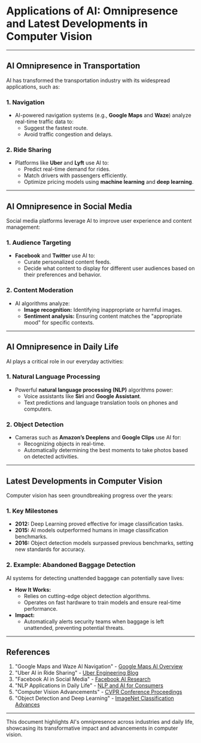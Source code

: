 # Applications of AI: Omnipresence and Latest Developments in Computer Vision

---

## **AI Omnipresence in Transportation**

AI has transformed the transportation industry with its widespread applications, such as:

### **1. Navigation**
- AI-powered navigation systems (e.g., **Google Maps** and **Waze**) analyze real-time traffic data to:
  - Suggest the fastest route.
  - Avoid traffic congestion and delays.

### **2. Ride Sharing**
- Platforms like **Uber** and **Lyft** use AI to:
  - Predict real-time demand for rides.
  - Match drivers with passengers efficiently.
  - Optimize pricing models using **machine learning** and **deep learning**.

---

## **AI Omnipresence in Social Media**

Social media platforms leverage AI to improve user experience and content management:

### **1. Audience Targeting**
- **Facebook** and **Twitter** use AI to:
  - Curate personalized content feeds.
  - Decide what content to display for different user audiences based on their preferences and behavior.

### **2. Content Moderation**
- AI algorithms analyze:
  - **Image recognition:** Identifying inappropriate or harmful images.
  - **Sentiment analysis:** Ensuring content matches the "appropriate mood" for specific contexts.

---

## **AI Omnipresence in Daily Life**

AI plays a critical role in our everyday activities:

### **1. Natural Language Processing**
- Powerful **natural language processing (NLP)** algorithms power:
  - Voice assistants like **Siri** and **Google Assistant**.
  - Text predictions and language translation tools on phones and computers.

### **2. Object Detection**
- Cameras such as **Amazon’s Deeplens** and **Google Clips** use AI for:
  - Recognizing objects in real-time.
  - Automatically determining the best moments to take photos based on detected activities.

---

## **Latest Developments in Computer Vision**

Computer vision has seen groundbreaking progress over the years:

### **1. Key Milestones**
- **2012:** Deep Learning proved effective for image classification tasks.
- **2015:** AI models outperformed humans in image classification benchmarks.
- **2016:** Object detection models surpassed previous benchmarks, setting new standards for accuracy.

### **2. Example: Abandoned Baggage Detection**
AI systems for detecting unattended baggage can potentially save lives:
- **How It Works:**
  - Relies on cutting-edge object detection algorithms.
  - Operates on fast hardware to train models and ensure real-time performance.
- **Impact:**  
  - Automatically alerts security teams when baggage is left unattended, preventing potential threats.

---

## **References**

1. "Google Maps and Waze AI Navigation" - [Google Maps AI Overview](https://maps.google.com/)
2. "Uber AI in Ride Sharing" - [Uber Engineering Blog](https://eng.uber.com/)
3. "Facebook AI in Social Media" - [Facebook AI Research](https://ai.facebook.com/)
4. "NLP Applications in Daily Life" - [NLP and AI for Consumers](https://nlp.stanford.edu/)
5. "Computer Vision Advancements" - [CVPR Conference Proceedings](https://cvpr2023.thecvf.com/)
6. "Object Detection and Deep Learning" - [ImageNet Classification Advances](https://image-net.org/)

---

This document highlights AI's omnipresence across industries and daily life, showcasing its transformative impact and advancements in computer vision.
